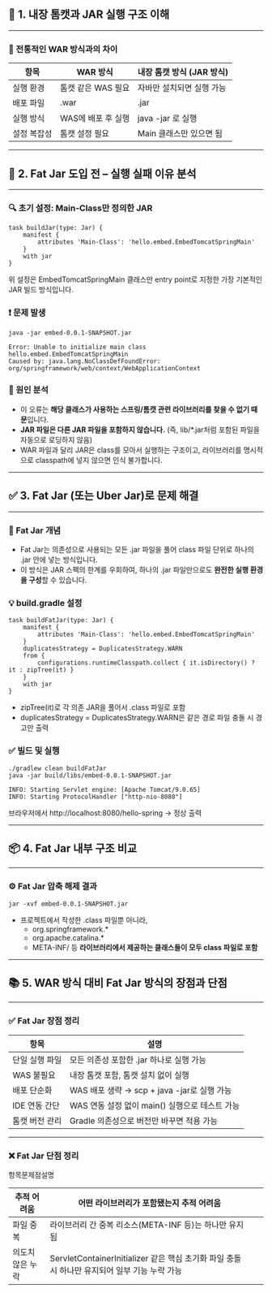 ## 📌 1. 내장 톰캣과 JAR 실행 구조 이해

---

### 🔧 전통적인 WAR 방식과의 차이

| 항목 | WAR 방식 | 내장 톰캣 방식 (JAR 방식) |
| --- | --- | --- |
| 실행 환경 | 톰캣 같은 WAS 필요 | 자바만 설치되면 실행 가능 |
| 배포 파일 | .war | .jar |
| 실행 방식 | WAS에 배포 후 실행 | java -jar 로 실행 |
| 설정 복잡성 | 톰캣 설정 필요 | Main 클래스만 있으면 됨 |

---

## 🚧 2. Fat Jar 도입 전 – 실행 실패 이유 분석

---

### 🔍 초기 설정: Main-Class만 정의한 JAR

```
task buildJar(type: Jar) {
    manifest {
        attributes 'Main-Class': 'hello.embed.EmbedTomcatSpringMain'
    }
    with jar
}
```

위 설정은 EmbedTomcatSpringMain 클래스만 entry point로 지정한 가장 기본적인 JAR 빌드 방식입니다.

### ❗ 문제 발생

```
java -jar embed-0.0.1-SNAPSHOT.jar
```

```
Error: Unable to initialize main class hello.embed.EmbedTomcatSpringMain
Caused by: java.lang.NoClassDefFoundError: org/springframework/web/context/WebApplicationContext
```

### 🧨 원인 분석

-   이 오류는 **해당 클래스가 사용하는 스프링/톰캣 관련 라이브러리를 찾을 수 없기 때문**입니다.
-   **JAR 파일은 다른 JAR 파일을 포함하지 않습니다.** (즉, lib/\*.jar처럼 포함된 파일을 자동으로 로딩하지 않음)
-   WAR 파일과 달리 JAR은 class를 모아서 실행하는 구조이고, 라이브러리를 명시적으로 classpath에 넣지 않으면 인식 불가합니다.

---

## ✅ 3. Fat Jar (또는 Uber Jar)로 문제 해결

---

### 🧩 Fat Jar 개념

-   Fat Jar는 의존성으로 사용되는 모든 .jar 파일을 풀어 class 파일 단위로 하나의 .jar 안에 넣는 방식입니다.
-   이 방식은 JAR 스펙의 한계를 우회하여, 하나의 .jar 파일만으로도 **완전한 실행 환경을 구성**할 수 있습니다.

### 💡 build.gradle 설정

```
task buildFatJar(type: Jar) {
    manifest {
        attributes 'Main-Class': 'hello.embed.EmbedTomcatSpringMain'
    }
    duplicatesStrategy = DuplicatesStrategy.WARN
    from {
        configurations.runtimeClasspath.collect { it.isDirectory() ? it : zipTree(it) }
    }
    with jar
}
```

-   zipTree(it)로 각 의존 JAR을 풀어서 .class 파일로 포함
-   duplicatesStrategy = DuplicatesStrategy.WARN은 같은 경로 파일 충돌 시 경고만 출력

### ✅ 빌드 및 실행

```
./gradlew clean buildFatJar
java -jar build/libs/embed-0.0.1-SNAPSHOT.jar
```

```
INFO: Starting Servlet engine: [Apache Tomcat/9.0.65]
INFO: Starting ProtocolHandler ["http-nio-8080"]
```

브라우저에서 http://localhost:8080/hello-spring → 정상 출력

---

## 📦 4. Fat Jar 내부 구조 비교

---

### ⚙️ Fat Jar 압축 해제 결과

```
jar -xvf embed-0.0.1-SNAPSHOT.jar
```

-   프로젝트에서 작성한 .class 파일뿐 아니라,
    -   org.springframework.\*
    -   org.apache.catalina.\*
    -   META-INF/ 등 **라이브러리에서 제공하는 클래스들이 모두 class 파일로 포함**

---

## 📚 5. WAR 방식 대비 Fat Jar 방식의 장점과 단점

---

### ✅ Fat Jar 장점 정리

| 항목 | 설명 |
| --- | --- |
| 단일 실행 파일 | 모든 의존성 포함한 .jar 하나로 실행 가능 |
| WAS 불필요 | 내장 톰캣 포함, 톰캣 설치 없이 실행 |
| 배포 단순화 | WAS 배포 생략 → scp + java -jar로 실행 가능 |
| IDE 연동 간단 | WAS 연동 설정 없이 main() 실행으로 테스트 가능 |
| 톰캣 버전 관리 | Gradle 의존성으로 버전만 바꾸면 적용 가능 |

---

### ❌ Fat Jar 단점 정리

항목문제점설명

| 추적 어려움 | 어떤 라이브러리가 포함됐는지 추적 어려움 |   |
| --- | --- | --- |
| 파일 중복 | 라이브러리 간 중복 리소스(META-INF 등)는 하나만 유지됨 |   |
| 의도치 않은 누락 | ServletContainerInitializer 같은 핵심 초기화 파일 충돌 시 하나만 유지되어 일부 기능 누락 가능 |